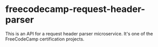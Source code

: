 # freecodecamp-request-header-parser
This is an API for a request header parser microservice. It's one of the FreeCodeCamp certification projects.
